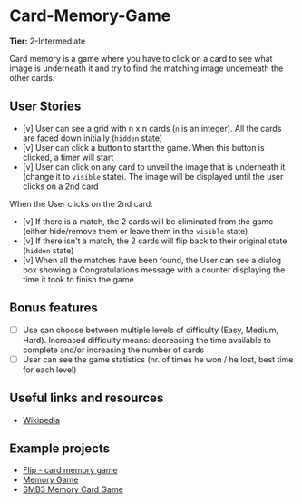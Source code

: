 # Card-Memory-Game

**Tier:** 2-Intermediate

Card memory is a game where you have to click on a card to see what image is underneath it and try to find the matching image underneath the other cards.

## User Stories

-   [v] User can see a grid with n x n cards (`n` is an integer). All the cards are faced down initially (`hidden` state)
-   [v] User can click a button to start the game. When this button is clicked, a timer will start
-   [v] User can click on any card to unveil the image that is underneath it (change it to `visible` state). The image will be displayed until the user clicks on a 2nd card

When the User clicks on the 2nd card:

-   [v] If there is a match, the 2 cards will be eliminated from the game (either hide/remove them or leave them in the `visible` state)
-   [v] If there isn't a match, the 2 cards will flip back to their original state (`hidden` state)
-   [v] When all the matches have been found, the User can see a dialog box showing a Congratulations message with a counter displaying the time it took to finish the game

## Bonus features

-   [ ] Use can choose between multiple levels of difficulty (Easy, Medium, Hard). Increased difficulty means: decreasing the time available to complete and/or increasing the number of cards
-   [ ] User can see the game statistics (nr. of times he won / he lost, best time for each level)

## Useful links and resources

-   [Wikipedia](<https://en.wikipedia.org/wiki/Concentration_(game)>)

## Example projects

-   [Flip - card memory game](https://codepen.io/zerospree/full/bNWbvW)
-   [Memory Game](https://jdmedlock.github.io/memorygame/)
-   [SMB3 Memory Card Game](https://codepen.io/hexagoncircle/full/OXBJxV)
